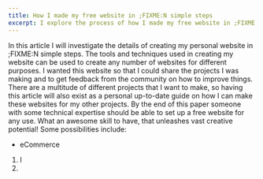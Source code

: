 ```yaml
---
title: How I made my free website in ;FIXME:N simple steps
excerpt: I explore the process of how I made my free website in ;FIXME:N simple steps.
---
```


<!-- 



 -->

 In this article I will investigate the details of creating my personal website in ;FIXME:N simple steps. The tools and techniques used in creating my website can be used to create any number of websites for different purposes. I wanted this website so that I could share the projects I was making and to get feedback from the community on how to improve things. There are a multitude of different projects that I want to make, so having this article will also exist as a personal up-to-date guide on how I can make these websites for my other projects. By the end of this paper someone with some technical expertise should be able to set up a free website for any use. What an awesome skill to have, that unleashes vast creative potential! Some possibilities include:

- eCommerce

1. I 
2. 